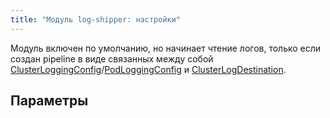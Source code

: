 ```yaml
---
title: "Модуль log-shipper: настройки"
---
```


Модуль включен по умолчанию, но начинает чтение логов, только если создан pipeline в виде связанных между собой [ClusterLoggingConfig](cr.html#clusterloggingconfig)/[PodLoggingConfig](cr.html#podloggingconfig) и [ClusterLogDestination](cr.html#clusterlogdestination).

## Параметры

<!-- SCHEMA -->
